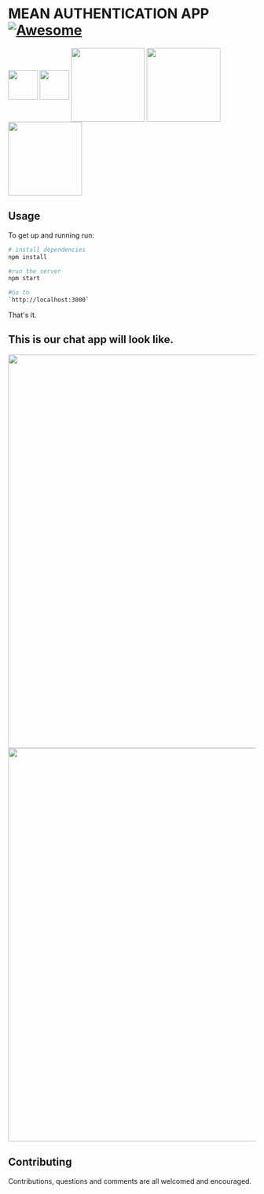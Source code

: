 # MEAN AUTHENTICATION APP [![Awesome](https://cdn.rawgit.com/sindresorhus/awesome/d7305f38d29fed78fa85652e3a63e154dd8e8829/media/badge.svg)](https://github.com/AbdallahBedir/mean_chat_app)


[<img width="60" align="middle" src="https://cdn.rawgit.com/gilbarbara/logos/e7b1dc2666c3dabe6c1276abd0a767b6ebd6af43/logos/nodejs-icon.svg">](https://nodejs.org)
[<img width="60" align="middle" src="https://www.ag-grid.com/images/angular2.png">](https://angular.io/)
[<img width="150" align="middle" src="https://cdn.worldvectorlogo.com/logos/mongodb.svg">](https://www.mongodb.com/)
[<img width="150" align="middle" src="https://camo.githubusercontent.com/b0c9dc0e2f5bcd190403159a24d4a541e496e30a/68747470733a2f2f636f6c69676f2e696f2f696d616765732f657870726573732e737667">](https://expressjs.com/)
[<img width="150" align="middle" src="http://www.programwitherik.com/content/images/2017/01/socket-e1434850599985.png">](https://socket.io/)


## Usage
To get up and running run:
``` bash
# install dependencies
npm install

#run the server
npm start

#Go to 
`http://localhost:3000`
```
That's it.
<br />

## This is our chat app will look like.
<img width="800" align="middle" src="https://image.ibb.co/cwoABG/rooming.png">
<br />
<img width="800" align="middle" src="https://image.ibb.co/dchLBG/chatting.png">

## Contributing

Contributions, questions and comments are all welcomed and encouraged. 
